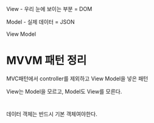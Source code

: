 View - 우리 눈에 보이는 부분 = DOM

Model - 실제 데이터 = JSON

View Model


# MVVM 패턴 정리

MVC패턴에서 controller를 제외하고 View Model을 넣은 패턴

View는 Model을 모르고, Model도 View를 모른다.


# 

데이터 객체는 반드시 기본 객체여야한다.